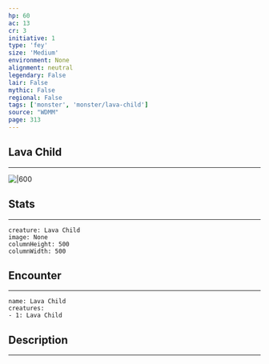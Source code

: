 ```yaml
---
hp: 60
ac: 13
cr: 3
initiative: 1
type: 'fey'    
size: 'Medium'
environment: None
alignment: neutral
legendary: False
lair: False
mythic: False
regional: False
tags: ['monster', 'monster/lava-child']
source: "WDMM"
page: 313
---
```


## Lava Child
---

![|600](D:/Program%20Files/5e.tools/img/bestiary/WDMM/Lava%20Child.png)

## Stats
---

```statblock
creature: Lava Child
image: None
columnHeight: 500
columnWidth: 500
```

## Encounter
---

```encounter-table
name: Lava Child
creatures:
- 1: Lava Child
```

## Description
---




